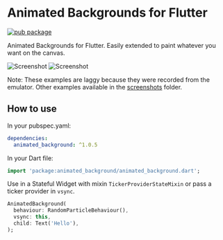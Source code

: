 # Animated Backgrounds for Flutter

[![pub package](https://img.shields.io/pub/v/animated_background.svg)](https://pub.dev/packages/animated_background)

Animated Backgrounds for Flutter. Easily extended to paint whatever you want on the canvas.

![Screenshot](https://raw.githubusercontent.com/AndreBaltazar8/flutter_animated_background/master/screenshots/example_fill.gif)
![Screenshot](https://raw.githubusercontent.com/AndreBaltazar8/flutter_animated_background/master/screenshots/example_star.gif)

Note: These examples are laggy because they were recorded from the emulator. Other examples available in the [screenshots](https://github.com/AndreBaltazar8/flutter_animated_background/tree/master/screenshots) folder.

## How to use

In your pubspec.yaml:
```yaml
dependencies:
  animated_background: ^1.0.5
```

In your Dart file:
```dart
import 'package:animated_background/animated_background.dart';
```

Use in a Stateful Widget with mixin `TickerProviderStateMixin` or pass a ticker provider in `vsync`.

```dart
AnimatedBackground(
  behaviour: RandomParticleBehaviour(),
  vsync: this,
  child: Text('Hello'),
);
```
